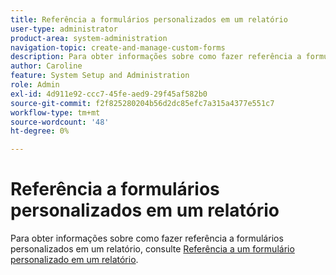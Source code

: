 ```yaml
---
title: Referência a formulários personalizados em um relatório
user-type: administrator
product-area: system-administration
navigation-topic: create-and-manage-custom-forms
description: Para obter informações sobre como fazer referência a formulários personalizados em um relatório, consulte o artigo "Fazer referência a um formulário personalizado em um relatório".
author: Caroline
feature: System Setup and Administration
role: Admin
exl-id: 4d911e92-ccc7-45fe-aed9-29f45af582b0
source-git-commit: f2f825280204b56d2dc85efc7a315a4377e551c7
workflow-type: tm+mt
source-wordcount: '48'
ht-degree: 0%

---
```


# Referência a formulários personalizados em um relatório

Para obter informações sobre como fazer referência a formulários personalizados em um relatório, consulte [Referência a um formulário personalizado em um relatório](../../../reports-and-dashboards/reports/creating-and-managing-reports/reference-custom-form-report.md).
